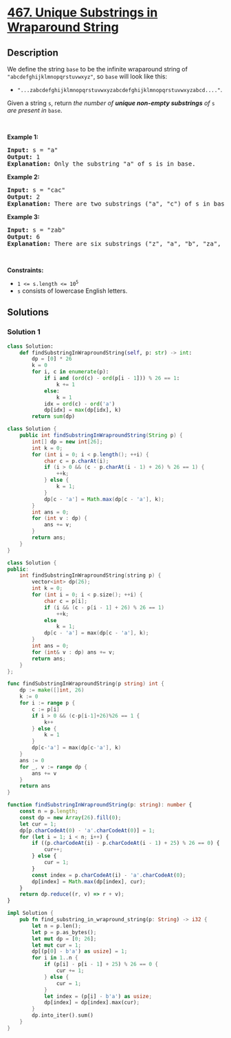 # [467. Unique Substrings in Wraparound String](https://leetcode.com/problems/unique-substrings-in-wraparound-string)


## Description

<p>We define the string <code>base</code> to be the infinite wraparound string of <code>&quot;abcdefghijklmnopqrstuvwxyz&quot;</code>, so <code>base</code> will look like this:</p>

<ul>
	<li><code>&quot;...zabcdefghijklmnopqrstuvwxyzabcdefghijklmnopqrstuvwxyzabcd....&quot;</code>.</li>
</ul>

<p>Given a string <code>s</code>, return <em>the number of <strong>unique non-empty substrings</strong> of </em><code>s</code><em> are present in </em><code>base</code>.</p>

<p>&nbsp;</p>
<p><strong class="example">Example 1:</strong></p>

<pre>
<strong>Input:</strong> s = &quot;a&quot;
<strong>Output:</strong> 1
<strong>Explanation:</strong> Only the substring &quot;a&quot; of s is in base.
</pre>

<p><strong class="example">Example 2:</strong></p>

<pre>
<strong>Input:</strong> s = &quot;cac&quot;
<strong>Output:</strong> 2
<strong>Explanation:</strong> There are two substrings (&quot;a&quot;, &quot;c&quot;) of s in base.
</pre>

<p><strong class="example">Example 3:</strong></p>

<pre>
<strong>Input:</strong> s = &quot;zab&quot;
<strong>Output:</strong> 6
<strong>Explanation:</strong> There are six substrings (&quot;z&quot;, &quot;a&quot;, &quot;b&quot;, &quot;za&quot;, &quot;ab&quot;, and &quot;zab&quot;) of s in base.
</pre>

<p>&nbsp;</p>
<p><strong>Constraints:</strong></p>

<ul>
	<li><code>1 &lt;= s.length &lt;= 10<sup>5</sup></code></li>
	<li><code>s</code> consists of lowercase English letters.</li>
</ul>

## Solutions

### Solution 1

<!-- tabs:start -->

```python
class Solution:
    def findSubstringInWraproundString(self, p: str) -> int:
        dp = [0] * 26
        k = 0
        for i, c in enumerate(p):
            if i and (ord(c) - ord(p[i - 1])) % 26 == 1:
                k += 1
            else:
                k = 1
            idx = ord(c) - ord('a')
            dp[idx] = max(dp[idx], k)
        return sum(dp)
```

```java
class Solution {
    public int findSubstringInWraproundString(String p) {
        int[] dp = new int[26];
        int k = 0;
        for (int i = 0; i < p.length(); ++i) {
            char c = p.charAt(i);
            if (i > 0 && (c - p.charAt(i - 1) + 26) % 26 == 1) {
                ++k;
            } else {
                k = 1;
            }
            dp[c - 'a'] = Math.max(dp[c - 'a'], k);
        }
        int ans = 0;
        for (int v : dp) {
            ans += v;
        }
        return ans;
    }
}
```

```cpp
class Solution {
public:
    int findSubstringInWraproundString(string p) {
        vector<int> dp(26);
        int k = 0;
        for (int i = 0; i < p.size(); ++i) {
            char c = p[i];
            if (i && (c - p[i - 1] + 26) % 26 == 1)
                ++k;
            else
                k = 1;
            dp[c - 'a'] = max(dp[c - 'a'], k);
        }
        int ans = 0;
        for (int& v : dp) ans += v;
        return ans;
    }
};
```

```go
func findSubstringInWraproundString(p string) int {
	dp := make([]int, 26)
	k := 0
	for i := range p {
		c := p[i]
		if i > 0 && (c-p[i-1]+26)%26 == 1 {
			k++
		} else {
			k = 1
		}
		dp[c-'a'] = max(dp[c-'a'], k)
	}
	ans := 0
	for _, v := range dp {
		ans += v
	}
	return ans
}
```

```ts
function findSubstringInWraproundString(p: string): number {
    const n = p.length;
    const dp = new Array(26).fill(0);
    let cur = 1;
    dp[p.charCodeAt(0) - 'a'.charCodeAt(0)] = 1;
    for (let i = 1; i < n; i++) {
        if ((p.charCodeAt(i) - p.charCodeAt(i - 1) + 25) % 26 == 0) {
            cur++;
        } else {
            cur = 1;
        }
        const index = p.charCodeAt(i) - 'a'.charCodeAt(0);
        dp[index] = Math.max(dp[index], cur);
    }
    return dp.reduce((r, v) => r + v);
}
```

```rust
impl Solution {
    pub fn find_substring_in_wrapround_string(p: String) -> i32 {
        let n = p.len();
        let p = p.as_bytes();
        let mut dp = [0; 26];
        let mut cur = 1;
        dp[(p[0] - b'a') as usize] = 1;
        for i in 1..n {
            if (p[i] - p[i - 1] + 25) % 26 == 0 {
                cur += 1;
            } else {
                cur = 1;
            }
            let index = (p[i] - b'a') as usize;
            dp[index] = dp[index].max(cur);
        }
        dp.into_iter().sum()
    }
}
```

<!-- tabs:end -->

<!-- end -->

